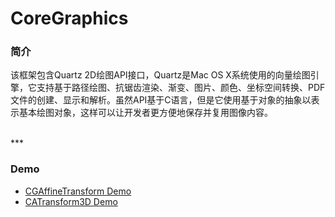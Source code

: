 # CoreGraphics

### 简介

该框架包含Quartz 2D绘图API接口，Quartz是Mac OS X系统使用的向量绘图引擎，它支持基于路径绘图、抗锯齿渲染、渐变、图片、颜色、坐标空间转换、PDF文件的创建、显示和解析。虽然API基于C语言，但是它使用基于对象的抽象以表示基本绘图对象，这样可以让开发者更方便地保存并复用图像内容。


<br>
***
<br>


### Demo

* [CGAffineTransform Demo](./CGAffineTransformDemo)
* [CATransform3D Demo](./CATransform3DDemo)